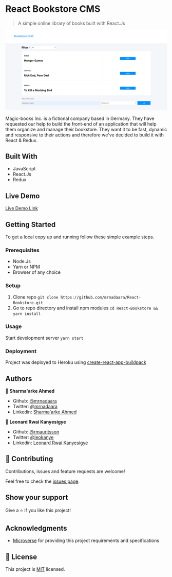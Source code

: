# React Bookstore CMS

> A simple online library of books built with React.Js

![screenshot](./app_screenshot.PNG)

Magic-books Inc. is a fictional company based in Germany. They have requested our help to build the front-end of an application that will help them organize and manage their bookstore. They want it to be fast, dynamic and responsive to their actions and therefore we've decided to build it with React & Redux.

## Built With

- JavaScript
- React.Js
- Redux

## Live Demo

[Live Demo Link](https://leoandahmedbookstore.herokuapp.com/)


## Getting Started

To get a local copy up and running follow these simple example steps.

### Prerequisites

- Node.Js
- Yarn or NPM
- Browser of any choice

### Setup

1. Clone repo ``` git clone https://github.com/mrnadaara/React-Bookstore.git ```
2. Go to repo directory and install npm modules ``` cd React-Bookstore && yarn install ```

### Usage

Start development server ``` yarn start ```

### Deployment

Project was deployed to Heroku using [create-react-app-buildpack](https://github.com/mars/create-react-app-buildpack)

## Authors

👤 **Sharma'arke Ahmed**

- Github: [@mrnadaara](https://github.com/mrnadaara)
- Twitter: [@mrnadaara](https://twitter.com/mrnadaara)
- Linkedin: [Sharma'arke Ahmed](https://www.linkedin.com/in/sharmarke-ahmed/)

👤 **Leonard Rwai Kanyesigye**

- Github: [@rmauritsson](https://github.com/rmauritsson)
- Twitter: [@leokanye](https://twitter.com/leokanye)
- Linkedin: [Leonard Rwai Kanyesigye](https://www.linkedin.com/in/leonard-rwai-kanyesigye/)

## 🤝 Contributing

Contributions, issues and feature requests are welcome!

Feel free to check the [issues page](issues/).

## Show your support

Give a ⭐️ if you like this project!

## Acknowledgments

- [Microverse](https://www.microverse.org/) for providing this project requirements and specifications

## 📝 License

This project is [MIT](lic.url) licensed.

